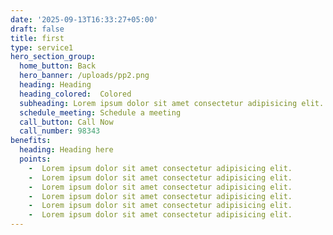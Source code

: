 ```yaml
---
date: '2025-09-13T16:33:27+05:00'
draft: false
title: first
type: service1
hero_section_group:
  home_button: Back
  hero_banner: /uploads/pp2.png
  heading: Heading 
  heading_colored:  Colored
  subheading: Lorem ipsum dolor sit amet consectetur adipisicing elit. Voluptatibus nihil ducimus placeat laboriosam aspernatur temporibus autem nesciunt sint molestiae qui!
  schedule_meeting: Schedule a meeting
  call_button: Call Now
  call_number: 98343
benefits:
  heading: Heading here
  points:
    -  Lorem ipsum dolor sit amet consectetur adipisicing elit.
    -  Lorem ipsum dolor sit amet consectetur adipisicing elit.
    -  Lorem ipsum dolor sit amet consectetur adipisicing elit.
    -  Lorem ipsum dolor sit amet consectetur adipisicing elit.
    -  Lorem ipsum dolor sit amet consectetur adipisicing elit.
    -  Lorem ipsum dolor sit amet consectetur adipisicing elit.
---
```

